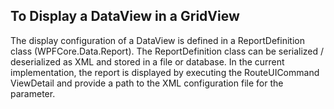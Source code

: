 ﻿## To Display a DataView in a GridView

The display configuration of a DataView is defined in a ReportDefinition class (WPFCore.Data.Report). The ReportDefinition class can be serialized / deserialized as XML and stored in a file or database. In the current implementation, the report is displayed by executing the RouteUICommand ViewDetail and provide a path to the XML configuration file for the parameter.